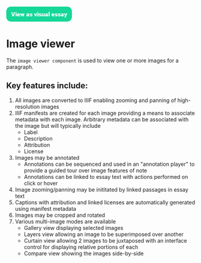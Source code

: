 <a href="https://visual-essays.app"><img src="/images/ve-button.png"></a>

# Image viewer

The `image viewer component` is used to view one or more images for a paragraph.

## Key features include:

1. All images are converted to IIIF enabling zooming and panning of high-resolution images
2. IIIF manifests are created for each image providing a means to associate metadata with each image.  Arbitrary metadata can be associated with the image but will typically include
    - Label
    - Description
    - Attribution
    - License
3. Images may be annotated
    - Annotations can be sequenced and used in an "annotation player" to provide a guided tour over image features of note
    - Annotations can be linked to essay text with actions performed on click or hover
4. Image zooming/panning may be inititated by linked passages in essay text
5. Captions with attribution and linked licenses are automatically generated using manifest metadata
6. Images may be cropped and rotated
7. Various multi-image modes are available
    - Gallery view displaying selected images
    - Layers view allowing an image to be superimposed over another
    - Curtain view allowing 2 images to be juxtaposed with an interface control for displaying relative portions of each
    - Compare view showing the images side-by-side
